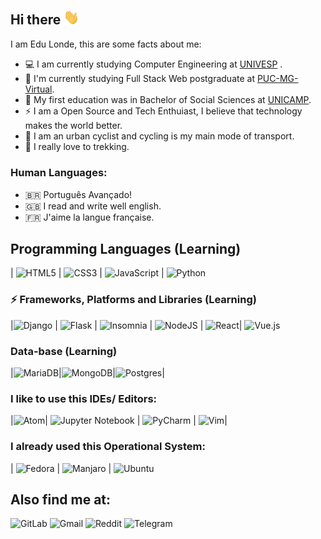 ## Hi there <img src="hands-wave.gif" width="5%" height="5%"/>

I am Edu Londe, this are some facts about me:

- 💻 I am currently studying Computer Engineering at [UNIVESP](https://univesp.br/) .
- 🚀 I'm currently studying Full Stack Web postgraduate at [PUC-MG-Virtual](https://www.pucminas.br/PucVirtual/Paginas/default.aspx).
- 🌱 My first education was in Bachelor of Social Sciences at [UNICAMP](https://www.unicamp.br/unicamp/).
- ⚡ I am a Open Source and Tech Enthuiast, I believe that technology makes the world better.
- 🚴 I am an urban cyclist and cycling is my main mode of transport. 
- 🌄 I really love to trekking.

### Human Languages:
- :brazil: Português Avançado! 
- 🇬🇧 I read and write well english.
- 🇫🇷 J'aime la langue française. 



## Programming Languages (Learning)
| ![HTML5](https://img.shields.io/badge/html5-%23E34F26.svg?style=for-the-badge&logo=html5&logoColor=white) | ![CSS3](https://img.shields.io/badge/css3-%231572B6.svg?style=for-the-badge&logo=css3&logoColor=white) | ![JavaScript](https://img.shields.io/badge/javascript-%23323330.svg?style=for-the-badge&logo=javascript&logoColor=%23F7DF1E) | ![Python](https://img.shields.io/badge/python-3670A0?style=for-the-badge&logo=python&logoColor=ffdd54)
  
### ⚡ Frameworks, Platforms and Libraries (Learning)
|![Django](https://img.shields.io/badge/django-%23092E20.svg?style=for-the-badge&logo=django&logoColor=white) | ![Flask](https://img.shields.io/badge/flask-%23000.svg?style=for-the-badge&logo=flask&logoColor=white) | ![Insomnia](https://img.shields.io/badge/Insomnia-black?style=for-the-badge&logo=insomnia&logoColor=5849BE) | ![NodeJS](https://img.shields.io/badge/node.js-6DA55F?style=for-the-badge&logo=node.js&logoColor=white) | ![React](https://img.shields.io/badge/react-%2320232a.svg?style=for-the-badge&logo=react&logoColor=%2361DAFB)| ![Vue.js](https://img.shields.io/badge/vuejs-%2335495e.svg?style=for-the-badge&logo=vuedotjs&logoColor=%234FC08D)

### Data-base (Learning)
|![MariaDB](https://img.shields.io/badge/MariaDB-003545?style=for-the-badge&logo=mariadb&logoColor=white)|![MongoDB](https://img.shields.io/badge/MongoDB-%234ea94b.svg?style=for-the-badge&logo=mongodb&logoColor=white)|![Postgres](https://img.shields.io/badge/postgres-%23316192.svg?style=for-the-badge&logo=postgresql&logoColor=white)|


### I like to use this IDEs/ Editors:
|![Atom](https://img.shields.io/badge/Atom-%2366595C.svg?style=for-the-badge&logo=atom&logoColor=white)| ![Jupyter Notebook](https://img.shields.io/badge/jupyter-%23FA0F00.svg?style=for-the-badge&logo=jupyter&logoColor=white) | ![PyCharm](https://img.shields.io/badge/pycharm-143?style=for-the-badge&logo=pycharm&logoColor=black&color=black&labelColor=green) | ![Vim](https://img.shields.io/badge/VIM-%2311AB00.svg?style=for-the-badge&logo=vim&logoColor=white)| 

### I already used this Operational System:
| ![Fedora](https://img.shields.io/badge/Fedora-294172?style=for-the-badge&logo=fedora&logoColor=white) | ![Manjaro](https://img.shields.io/badge/Manjaro-35BF5C?style=for-the-badge&logo=Manjaro&logoColor=white) | ![Ubuntu](https://img.shields.io/badge/Ubuntu-E95420?style=for-the-badge&logo=ubuntu&logoColor=white)

## Also find me at:
![GitLab](https://img.shields.io/badge/gitlab-%23181717.svg?style=for-the-badge&logo=gitlab&logoColor=white)
![Gmail](https://img.shields.io/badge/Gmail-D14836?style=for-the-badge&logo=gmail&logoColor=white)
![Reddit](https://img.shields.io/badge/Reddit-FF4500?style=for-the-badge&logo=reddit&logoColor=white)
![Telegram](https://img.shields.io/badge/Telegram-2CA5E0?style=for-the-badge&logo=telegram&logoColor=white)


